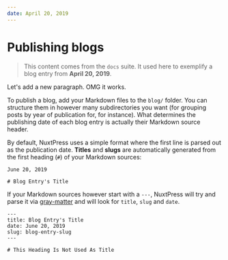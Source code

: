 ```yaml
---
date: April 20, 2019
---
```


# Publishing blogs

> This content comes from the `docs` suite. It used here to exemplify a blog entry from **April 20, 2019**.

Let's add a new paragraph. OMG it works.

To publish a blog, add your Markdown files to the `blog/` folder. You can 
structure them in however many subdirectories you want (for grouping posts by
year of publication for, for instance). What determines the publishing date of 
each blog entry is actually their Markdown source header. 

By default, NuxtPress uses a simple format where the first line is parsed out 
as the publication date. **Titles** and **slugs** are automatically generated
from the first heading (`#`) of your Markdown sources:

```
June 20, 2019

# Blog Entry's Title

```

If your Markdown sources however start with a `---`, NuxtPress will try and
parse it via [gray-matter][gm] and will look for `title`, `slug` and `date`.

[gm]: https://github.com/jonschlinkert/gray-matter

```markup
---
title: Blog Entry's Title
date: June 20, 2019
slug: blog-entry-slug
---

# This Heading Is Not Used As Title

```